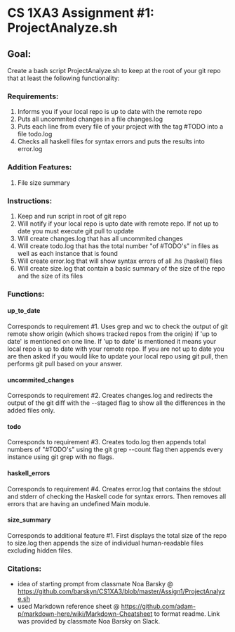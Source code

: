 # CS 1XA3 Assignment #1: ProjectAnalyze.sh
## Goal:
Create a bash script ProjectAnalyze.sh to keep at the root of your git repo that at least the following functionality:
### Requirements:
1. Informs you if your local repo is up to date with the remote repo
2. Puts all uncommited changes in a file changes.log
3. Puts each line from every file of your project with the tag #TODO into a file todo.log
4. Checks all haskell files for syntax errors and puts the results into error.log
### Addition Features:
1. File size summary
### Instructions:
1. Keep and run script in root of git repo
2. Will notify if your local repo is upto date with remote repo. If not up to date you must execute git pull to update
3. Will create changes.log that has all uncommited changes
4. Will create todo.log that has the total number "of #TODO's" in files as well as each instance that is found
5. Will create error.log that will show syntax errors of all .hs (haskell) files
6. Will create size.log that contain a basic summary of the size of the repo and the size of its files
### Functions:
#### up_to_date
Corresponds to requirement #1.
Uses grep and wc to check the output of git remote show origin (which shows tracked repos from the origin) if 'up to date' is mentioned on one line.
If 'up to date' is mentioned it means your local repo is up to date with your remote repo.
If you are not up to date you are then asked if you would like to update your local repo using git pull, then performs git pull based on your answer.
#### uncommited_changes
Corresponds to requirement #2.
Creates changes.log and redirects the output of the git diff with the --staged flag to show all the differences in the added files only.
#### todo
Corresponds to requirement #3.
Creates todo.log then appends total numbers of "#TODO's" using the git grep --count flag then appends every instance using git grep with no flags.
#### haskell_errors
Corresponds to requirement #4.
Creates error.log that contains the stdout and stderr of checking the Haskell code for syntax errors.
Then removes all errors that are having an undefined Main module.
#### size_summary
Corresponds to additional feature #1.
First displays the total size of the repo to size.log then appends the size of individual human-readable files excluding hidden files.
### Citations:
* idea of starting prompt from classmate Noa Barsky @ https://github.com/barskyn/CS1XA3/blob/master/Assign1/ProjectAnalyze.sh
* used Markdown reference sheet @ https://github.com/adam-p/markdown-here/wiki/Markdown-Cheatsheet to format readme. Link was provided by classmate Noa Barsky on Slack.
